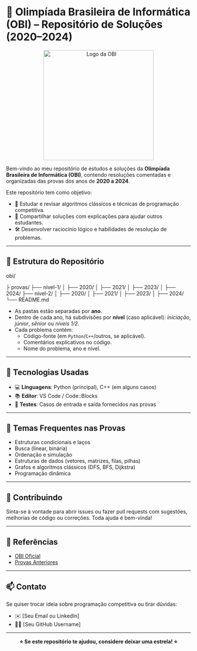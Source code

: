 # 🧠 Olimpíada Brasileira de Informática (OBI) – Repositório de Soluções (2020–2024)

<p align="center">
  <img src="https://www.obi.org.br/images/topo/logo-obi.png" width="300" alt="Logo da OBI">
</p>

Bem-vindo ao meu repositório de estudos e soluções da **Olimpíada Brasileira de Informática (OBI)**, contendo resoluções comentadas e organizadas das provas dos anos de **2020 a 2024**.

Este repositório tem como objetivo:
- 📘 Estudar e revisar algoritmos clássicos e técnicas de programação competitiva.
- 🧩 Compartilhar soluções com explicações para ajudar outros estudantes.
- 🛠️ Desenvolver raciocínio lógico e habilidades de resolução de problemas.

---

## 📁 Estrutura do Repositório

obi/

├ provas/
├── nivel-1/
│ ├── 2020/
│ ├── 2021/
│ ├── 2023/
│ ├── 2024/
├── nivel-2/
│ ├── 2020/
│ ├── 2021/
│ ├── 2023/
│ ├── 2024/
└── README.md


- As pastas estão separadas por **ano**.
- Dentro de cada ano, há subdivisões por **nível** (caso aplicável): *iniciação*, *júnior*, *sênior* ou *níveis 1/2*.
- Cada problema contém:
  - Código-fonte (em `Python`/`C++`/outros, se aplicável).
  - Comentários explicativos no código.
  - Nome do problema, ano e nível.

---

## 🚀 Tecnologias Usadas

- 💻 **Linguagens**: Python (principal), C++ (em alguns casos)
- 📚 **Editor**: VS Code / Code::Blocks
- 🧪 **Testes**: Casos de entrada e saída fornecidos nas provas

---

## 🧠 Temas Frequentes nas Provas

- Estruturas condicionais e laços
- Busca (linear, binária)
- Ordenação e simulação
- Estruturas de dados (vetores, matrizes, filas, pilhas)
- Grafos e algoritmos clássicos (DFS, BFS, Dijkstra)
- Programação dinâmica

---

## 🤝 Contribuindo

Sinta-se à vontade para abrir issues ou fazer pull requests com sugestões, melhorias de código ou correções. Toda ajuda é bem-vinda!

---

## 📌 Referências

- [OBI Oficial](https://www.obi.org.br/)
- [Provas Anteriores](https://olimpiada.ic.unicamp.br/pratique/p2/)

---

## 📫 Contato

Se quiser trocar ideia sobre programação competitiva ou tirar dúvidas:

- ✉️ [Seu Email ou LinkedIn]
- 🧑‍💻 [Seu GitHub Username]

---

<p align="center"><strong>⭐ Se este repositório te ajudou, considere deixar uma estrela! ⭐</strong></p>
